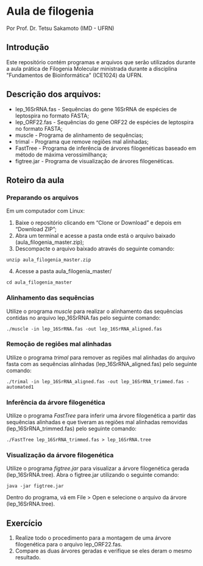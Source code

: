 # Aula de filogenia

Por Prof. Dr. Tetsu Sakamoto (IMD - UFRN)

## Introdução

Este repositório contém programas e arquivos que serão utilizados durante a aula prática de Filogenia Molecular ministrada durante a disciplina "Fundamentos de Bioinformática" (ICE1024) da UFRN.

## Descrição dos arquivos:

- lep_16SrRNA.fas - Sequências do gene 16SrRNA de espécies de leptospira no formato FASTA;
- lep_ORF22.fas - Sequências do gene ORF22 de espécies de leptospira no formato FASTA;
- muscle - Programa de alinhamento de sequências;
- trimal - Programa que remove regiões mal alinhadas;
- FastTree - Programa de inferência de árvores filogenéticas baseado em método de máxima verossimilhança;
- figtree.jar - Programa de visualização de árvores filogenéticas.

## Roteiro da aula

### Preparando os arquivos
Em um computador com Linux:
1. Baixe o repositório clicando em “Clone or Download” e depois em “Download ZIP”;
2. Abra um terminal e acesse a pasta onde está o arquivo baixado (aula_filogenia_master.zip);
3. Descompacte o arquivo baixado através do seguinte comando:
```
unzip aula_filogenia_master.zip
```
4. Acesse a pasta aula_filogenia_master/
```
cd aula_filogenia_master
```

### Alinhamento das sequências

Utilize o programa *muscle* para realizar o alinhamento das sequências contidas no arquivo lep_16SrRNA.fas pelo seguinte comando:
```
./muscle -in lep_16SrRNA.fas -out lep_16SrRNA_aligned.fas
```

### Remoção de regiões mal alinhadas

Utilize o programa *trimal* para remover as regiões mal alinhadas do arquivo fasta com as sequências alinhadas (lep_16SrRNA_aligned.fas) pelo seguinte comando:
```
./trimal -in lep_16SrRNA_aligned.fas -out lep_16SrRNA_trimmed.fas -automated1
```

### Inferência da árvore filogenética

Utilize o programa *FastTree* para inferir uma árvore filogenética a partir das sequências alinhadas e que tiveram as regiões mal alinhadas removidas (lep_16SrRNA_trimmed.fas) pelo seguinte comando:
```
./FastTree lep_16SrRNA_trimmed.fas > lep_16SrRNA.tree
```

### Visualização da árvore filogenética

Utilize o programa *figtree.jar* para visualizar a árvore filogenética gerada (lep_16SrRNA.tree). Abra o figtree.jar utilizando o seguinte comando:
```
java -jar figtree.jar
```
Dentro do programa, vá em File > Open e selecione o arquivo da árvore (lep_16SrRNA.tree).

## Exercício
1. Realize todo o procedimento para a montagem de uma árvore filogenética para o arquivo lep_ORF22.fas.
2. Compare as duas árvores geradas e verifique se eles deram o mesmo resultado.

